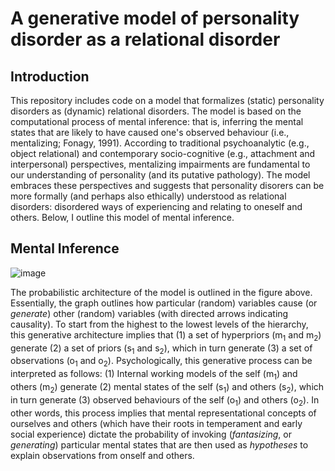 
# A generative model of personality disorder as a relational disorder

## Introduction
This repository includes code on a model that formalizes (static) personality disorders as (dynamic) relational disorders. The model is based on the computational process of mental inference: that is, inferring the mental states that are likely to have caused one's observed behaviour (i.e., mentalizing; Fonagy, 1991). According to traditional psychoanalytic (e.g., object relational) and contemporary socio-cognitive (e.g., attachment and interpersonal) perspectives, mentalizing impairments are fundamental to our understanding of personality (and its putative pathology). The model embraces these perspectives and suggests that personality disorers can be more formally (and perhaps also ethically) understood as relational disorders: disordered ways of experiencing and relating to oneself and others. Below, I outline this model of mental inference. 

## Mental Inference

![image](https://github.com/user-attachments/assets/8b770367-8570-40d8-a83a-7b6b6bd11652)

The probabilistic architecture of the model is outlined in the figure above. Essentially, the graph outlines how particular (random) variables cause (or _generate_) other (random) variables (with directed arrows indicating causality). To start from the highest to the lowest levels of the hierarchy, this generative architecture implies that (1) a set of hyperpriors (m<sub>1</sub> and m<sub>2</sub>) generate (2) a set of priors (s<sub>1</sub> and s<sub>2</sub>), which in turn generate (3) a set of observations (o<sub>1</sub> and o<sub>2</sub>). Psychologically, this generative process can be interpreted as follows: (1) Internal working models of the self (m<sub>1</sub>) and others (m<sub>2</sub>) generate (2) mental states of the self (s<sub>1</sub>) and others (s<sub>2</sub>), which in turn generate (3) observed behaviours of the self (o<sub>1</sub>) and others (o<sub>2</sub>). In other words, this process implies that mental representational concepts of ourselves and others (which have their roots in temperament and early social experience) dictate the probability of invoking (_fantasizing_, or _generating_) particular mental states that are then used as _hypotheses_ to explain observations from onself and others.  
